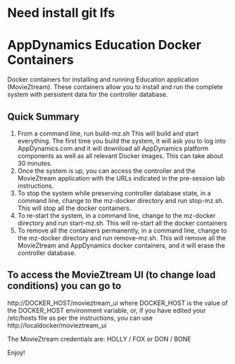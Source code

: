 # Need install git lfs

# AppDynamics Education Docker Containers
Docker containers for installing and running Education application (MovieZtream). These containers allow you to install and run the complete system with persistent data for the controller database.

## Quick Summary
1. From a command line, run build-mz.sh 
   This will build and start everything. The first time you build the system, it will ask you to log into AppDynamics.com and it will download all AppDynamics platform components as well as all relevant Docker images. This can take about 30 minutes.
2. Once the system is up, you can access the controller and the MovieZtream application with the URLs indicated in the pre-session lab instructions.
3. To stop the system while preserving controller database state, in a command line, change to the mz-docker directory and run stop-mz.sh. This will stop all the docker containers.
4. To re-start the system, in a command line, change to the mz-docker directory and run start-mz.sh. This will re-start all the docker containers
5. To remove all the containers permanently, in a command line, change to the mz-docker directory and run remove-mz.sh. This will remove all the MovieZtream and AppDynamics docker containers, and it will erase the controller database.

## To access the MovieZtream UI (to change load conditions) you can go to
http://DOCKER_HOST/movieztream_ui where DOCKER_HOST is the value of the DOCKER_HOST environment variable, or, if you have
edited your /etc/hosts file as per the instructions, you can use
http://localdocker/movieztream_ui

The MovieZtream credentials are: HOLLY / FOX or DON / BONE

Enjoy!
